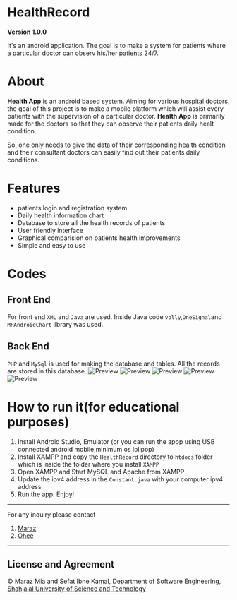 # HealthRecord
**Version 1.0.0**

It's an android application. The goal is to make a system for patients where a particular doctor can observ his/her patients 24/7.

# About
**Health App** is an android based system. Aiming for various hospital doctors, the goal of this project is to make a mobile platform which will assist every patients with the supervision of a particular doctor. **Health App** is primarily made for the doctors so that they can observe their patients daily healt condition.

So, one only needs to give the data of their corresponding health condition and their consultant doctors can easily find out their patients daily conditions.

# Features
- patients login and registration system
- Daily health information chart
- Database to store all the health records of patients
- User friendly interface
- Graphical comparision on patients health improvements
- Simple and easy to use


# Codes
## Front End
For front end `XML` and `Java` are used. Inside Java code `volly`,`OneSignal`and `MPAndroidChart` library was used.
## Back End
`PHP` and `MySql` is used for making the database and tables. All the records are stored in this database.
![Preview](https://github.com/MarazMia/Android-App-Project/blob/master/img1.png)
![Preview](https://github.com/MarazMia/Android-App-Project/blob/master/img2.png)
![Preview](https://github.com/MarazMia/Android-App-Project/blob/master/img3.png)
![Preview](https://github.com/MarazMia/Android-App-Project/blob/master/img4.png)
![Preview](https://github.com/MarazMia/Android-App-Project/blob/master/img5.png)


# How to run it(for educational purposes)
1) Install Android Studio, Emulator (or you can run the appp using USB connected android mobile,minimum os lolipop)
2) Install XAMPP and copy the `HealthRecord` directory to `htdocs` folder which is inside the folder where you install `XAMPP` 
3) Open XAMPP and Start MySQL and Apache from XAMPP
4) Update the ipv4 address in the `Constant.java` with your computer ipv4 address
5) Run the app. Enjoy! 


---
For any inquiry please contact
1. [Maraz](https://marazmia.github.io/Personal_Website/)
2. [Ohee](https://www.facebook.com/profile.php?id=100007797257515)
---

## License and Agreement
© Maraz Mia and Sefat Ibne Kamal, Department of Software Engineering, [Shahjalal University of Science and Technology](https://www.sust.edu/)
